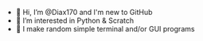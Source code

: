 - 👋 Hi, I’m @Diax170 and I'm new to GitHub
- 👀 I’m interested in Python & Scratch
- 💬 I make random simple terminal and/or GUI programs

<!---
Diax170/Diax170 is a ✨ special ✨ repository because its `README.md` (this file) appears on your GitHub profile.
You can click the Preview link to take a look at your changes.
--->
